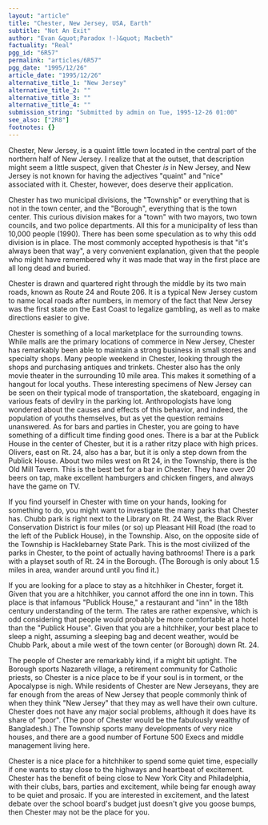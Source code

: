 ```yaml
---
layout: "article"
title: "Chester, New Jersey, USA, Earth"
subtitle: "Not An Exit"
author: "Evan &quot;Paradox !-)&quot; Macbeth"
factuality: "Real"
pgg_id: "6R57"
permalink: "articles/6R57"
pgg_date: "1995/12/26"
article_date: "1995/12/26"
alternative_title_1: "New Jersey"
alternative_title_2: ""
alternative_title_3: ""
alternative_title_4: ""
submission_string: "Submitted by admin on Tue, 1995-12-26 01:00"
see_also: ["2R8"]
footnotes: {}
---
```

<div>
<p>Chester, New Jersey, is a quaint little town located in the central part of the northern half of New Jersey. I realize that at the outset, that description might seem a little suspect, given that Chester <em>is</em> in New Jersey, and New Jersey is not known for having the adjectives "quaint" and "nice" associated with it. Chester, however, does deserve their application.</p>
<p>Chester has two municipal divisions, the "Township" or everything that is not in the town center, and the "Borough", everything that is the town center. This curious division makes for a "town" with two mayors, two town councils, and two police departments. All this for a municipality of less than 10,000 people (1990). There has been some speculation as to why this odd division is in place. The most commonly accepted hypothesis is that "it's always been that way", a very convenient explanation, given that the people who might have remembered why it was made that way in the first place are all long dead and buried.</p>
<p>Chester is drawn and quartered right through the middle by its two main roads, known as Route 24 and Route 206. It is a typical New Jersey custom to name local roads after numbers, in memory of the fact that New Jersey was the first state on the East Coast to legalize gambling, as well as to make directions easier to give.</p>
<p>Chester is something of a local marketplace for the surrounding towns. While malls are the primary locations of commerce in New Jersey, Chester has remarkably been able to maintain a strong business in small stores and specialty shops. Many people weekend in Chester, looking through the shops and purchasing antiques and trinkets. Chester also has the only movie theater in the surrounding 10 mile area. This makes it something of a hangout for local youths. These interesting specimens of New Jersey can be seen on their typical mode of transportation, the skateboard, engaging in various feats of devilry in the parking lot. Anthropologists have long wondered about the causes and effects of this behavior, and indeed, the population of youths themselves, but as yet the question remains unanswered. As for bars and parties in Chester, you are going to have something of a difficult time finding good ones. There is a bar at the Publick House in the center of Chester, but it is a rather ritzy place with high prices. Olivers, east on Rt. 24, also has a bar, but it is only a step down from the Publick House. About two miles west on Rt 24, in the Township, there is the Old Mill Tavern. This is the best bet for a bar in Chester. They have over 20 beers on tap, make excellent hamburgers and chicken fingers, and always have the game on TV.</p>
<p>If you find yourself in Chester with time on your hands, looking for something to do, you might want to investigate the many parks that Chester has. Chubb park is right next to the Library on Rt. 24 West, the Black River Conservation District is four miles (or so) up Pleasant Hill Road (the road to the left of the Publick House), in the Township. Also, on the opposite side of the Township is Hacklebarney State Park. This is the most civilized of the parks in Chester, to the point of actually having bathrooms! There is a park with a playset south of Rt. 24 in the Borough. (The Borough is only about 1.5 miles in area, wander around until you find it.)</p>
<p>If you are looking for a place to stay as a hitchhiker in Chester, forget it. Given that you are a hitchhiker, you cannot afford the one inn in town. This place is that infamous "Publick House," a restaurant and "inn" in the 18th century understanding of the term. The rates are rather expensive, which is odd considering that people would probably be more comfortable at a hotel than the "Publick House". Given that you are a hitchhiker, your best place to sleep a night, assuming a sleeping bag and decent weather, would be Chubb Park, about a mile west of the town center (or Borough) down Rt. 24.</p>
<p>The people of Chester are remarkably kind, if a might bit uptight. The Borough sports Nazareth village, a retirement community for Catholic priests, so Chester is a nice place to be if your soul is in torment, or the Apocalypse is nigh. While residents of Chester are New Jerseyans, they are far enough from the areas of New Jersey that people commonly think of when they think "New Jersey" that they may as well have their own culture. Chester does not have any major social problems, although it does have its share of "poor". (The poor of Chester would be the fabulously wealthy of Bangladesh.) The Township sports many developments of very nice houses, and there are a good number of Fortune 500 Execs and middle management living here.</p>
<p>Chester is a nice place for a hitchhiker to spend some quiet time, especially if one wants to stay close to the highways and heartbeat of excitement. Chester has the benefit of being close to New York City and Philadelphia, with their clubs, bars, parties and excitement, while being far enough away to be quiet and prosaic. If you are interested in excitement, and the latest debate over the school board's budget just doesn't give you goose bumps, then Chester may not be the place for you.</p>
</div>
